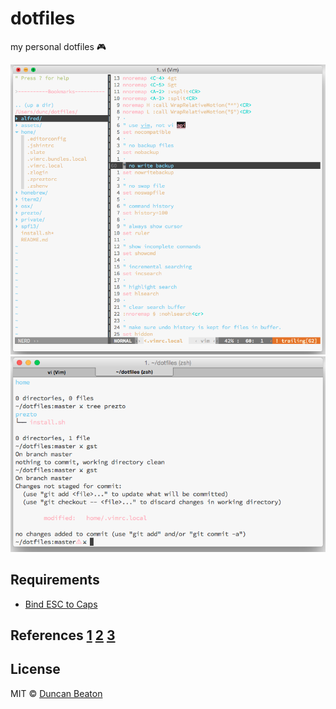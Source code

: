 # dotfiles

my personal dotfiles 🎮

![Vim](https://raw.githubusercontent.com/dunckr/dotfiles/master/assets/vim.png)
![Terminal](https://raw.githubusercontent.com/dunckr/dotfiles/master/assets/terminal.png)

## Requirements

+ [Bind ESC to Caps](https://pqrs.org/osx/karabiner/seil.html#commandlineinterface)

## References [1](https://github.com/mathiasbynens/dotfiles) [2](https://github.com/holman/dotfiles/) [3](https://github.com/paulmillr/dotfiles)

## License

MIT © [Duncan Beaton](http://dunckr.com)
